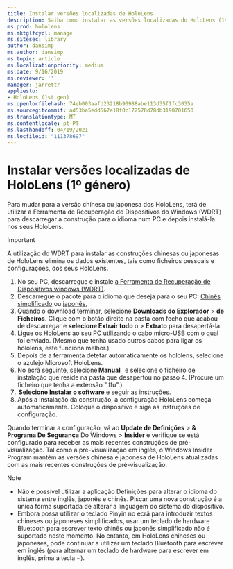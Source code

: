 ```yaml
---
title: Instalar versões localizadas de HoloLens
description: Saiba como instalar as versões localizadas do HoloLens (1º género), incluindo versões chinesas e japonesas.
ms.prod: hololens
ms.mktglfcycl: manage
ms.sitesec: library
author: dansimp
ms.author: dansimp
ms.topic: article
ms.localizationpriority: medium
ms.date: 9/16/2019
ms.reviewer: ''
manager: jarrettr
appliesto:
- HoloLens (1st gen)
ms.openlocfilehash: 74eb003aafd23218b90988abe113d35f1fc3035a
ms.sourcegitcommit: ad53ba5edd567a18f0c172578d78db3190701650
ms.translationtype: MT
ms.contentlocale: pt-PT
ms.lasthandoff: 04/19/2021
ms.locfileid: "111378697"
---
```

# <a name="install-localized-versions-of-hololens-1st-gen"></a>Instalar versões localizadas de HoloLens (1º género)

Para mudar para a versão chinesa ou japonesa dos HoloLens, terá de utilizar a Ferramenta de Recuperação de Dispositivos do Windows (WDRT) para descarregar a construção para o idioma num PC e depois instalá-la nos seus HoloLens.

> [!IMPORTANT]
> A utilização do WDRT para instalar as construções chinesas ou japonesas de HoloLens elimina os dados existentes, tais como ficheiros pessoais e configurações, dos seus HoloLens. 

1. No seu PC, descarregue e instale [a Ferramenta de Recuperação de Dispositivos windows (WDRT)](https://support.microsoft.com/help/12379).
1. Descarregue o pacote para o idioma que deseja para o seu PC: [Chinês simplificado](https://aka.ms/hololensdownload-ch) ou [japonês.](https://aka.ms/hololensdownload-jp)
1. Quando o download terminar, selecione **Downloads do Explorador**  >  **de Ficheiros**. Clique com o botão direito na pasta com fecho que acabou de descarregar e **selecione Extrair todo** o  >  **Extrato** para desapertá-la.
1. Ligue os HoloLens ao seu PC utilizando o cabo micro-USB com o qual foi enviado. (Mesmo que tenha usado outros cabos para ligar os hololens, este funciona melhor.)
1. Depois de a ferramenta detetar automaticamente os hololens, selecione o azulejo Microsoft HoloLens.
1. No ecrã seguinte, selecione **Manual**   e selecione o ficheiro de instalação que reside na pasta que desapertou no passo 4. (Procure um ficheiro que tenha a extensão ".ffu".) 
1.  **Selecione Instalar o software** e seguir as instruções. 
1. Após a instalação da construção, a configuração HoloLens começa automaticamente. Coloque o dispositivo e siga as instruções de configuração. 

Quando terminar a configuração, vá ao **Update de Definições**  >  **& Programa De Segurança** Do Windows  >  **Insider** e verifique se está configurado para receber as mais recentes construções de pré-visualização. Tal como a pré-visualização em inglês, o Windows Insider Program mantém as versões chinesa e japonesa de HoloLens atualizadas com as mais recentes construções de pré-visualização.

> [!NOTE]
>  
> - Não é possível utilizar a aplicação Definições para alterar o idioma do sistema entre inglês, japonês e chinês. Piscar uma nova construção é a única forma suportada de alterar a linguagem do sistema do dispositivo.
> - Embora possa utilizar o teclado Pinyin no ecrã para introduzir textos chineses ou japoneses simplificados, usar um teclado de hardware Bluetooth para escrever texto chinês ou japonês simplificado não é suportado neste momento.  No entanto, em HoloLens chineses ou japoneses, pode continuar a utilizar um teclado Bluetooth para escrever em inglês (para alternar um teclado de hardware para escrever em inglês, prima a tecla ~).
